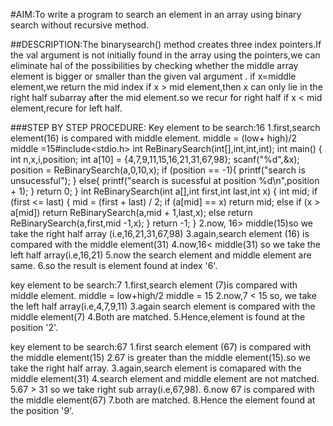 #AIM:To write a program to search an element in an array using binary search without recursive method.

##DESCRIPTION:The binarysearch() method creates three index pointers.If the val argument is not initially found in the array using the pointers,we can eliminate hal of the possibilities by checking whether the middle array element is bigger or smaller than the given val argument .
if x=middle element,we return the mid index
if x > mid element,then x can only lie in the right half subarray after the mid element.so we recur for right half
if x < mid element,recure for left half.

###STEP BY STEP PROCEDURE:
Key element to be search:16
1.first,search element(16) is compared with middle element.
  middle = (low+ high)/2
  middle =15#include<stdio.h>
int ReBinarySearch(int[],int,int,int);
int main()
{
	int n,x,i,position;
	int a[10] = {4,7,9,11,15,16,21,31,67,98};
	scanf("%d",&x);
	position = ReBinarySearch(a,0,10,x);
	if (position == -1){
		printf("search is unsucessful");
	}
	else{
		printf("search is sucessful at position %d\n",position + 1);
	}
	return 0;
}
int ReBinarySearch(int a[],int first,int last,int x)
{
	int mid;
	if (first <= last)
	{
		mid = (first + last) / 2;
		if (a[mid] == x)
	        return mid;
	    else if (x > a[mid])
             return ReBinarySearch(a,mid + 1,last,x);
		else
		     return ReBinarySearch(a,first,mid -1,x);
	}
	return -1;
}
2.now, 16> middle(15)so we take the right half array (i.e,16,21,31,67,98)
3.again,search element (16) is compared with the middle element(31)
4.now,16< middle(31) so we take the left half array(i.e,16,21)
5.now the search element and middle element are same.
6.so the result is element found at index '6'.

key element to be search:7
1.first,search element (7)is compared with middle element.
 middle = low+high/2
 middle = 15
2.now,7 < 15 so, we take the left half array(i.e,4,7,9,11)
3.again search element is compared with the middle element(7)
4.Both are matched.
5.Hence,element is found at the position '2'.

key element to be search:67
1.first search element (67) is compared with the middle element(15)
2.67 is greater than the middle element(15).so we take the right half array.
3.again,search element is comapared with the middle element(31)
4.search element and middle element are not matched.
5.67 > 31 so we take right sub array(i.e,67,98).
6.now 67 is compared with the middle element(67)
7.both are matched.
8.Hence the element found at the position '9'.


